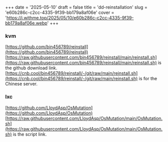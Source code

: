 +++
date = '2025-05-10'
draft = false
title = 'dd-reinstallation'
slug = 'e60b286c-c2cc-4335-9f39-bb179a8af06e'
cover = 'https://i.withme.top/2025/05/10/e60b286c-c2cc-4335-9f39-bb179a8af06e.webp'
+++
### kvm
[https://github.com/bin456789/reinstall](https://github.com/bin456789/reinstall)  
[https://raw.githubusercontent.com/bin456789/reinstall/main/reinstall.sh](https://raw.githubusercontent.com/bin456789/reinstall/main/reinstall.sh) is the github download link.  
[https://cnb.cool/bin456789/reinstall/-/git/raw/main/reinstall.sh](https://cnb.cool/bin456789/reinstall/-/git/raw/main/reinstall.sh) is for the Chinese server.
### lxc
[https://github.com/LloydAsp/OsMutation](https://github.com/LloydAsp/OsMutation)  
[https://raw.githubusercontent.com/LloydAsp/OsMutation/main/OsMutation.sh](https://raw.githubusercontent.com/LloydAsp/OsMutation/main/OsMutation.sh) is the script link.